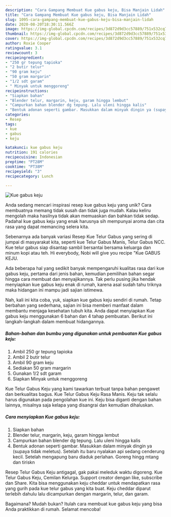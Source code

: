 ```yaml
---
description: "Cara Gampang Membuat Kue gabus keju, Bisa Manjain Lidah"
title: "Cara Gampang Membuat Kue gabus keju, Bisa Manjain Lidah"
slug: 1095-cara-gampang-membuat-kue-gabus-keju-bisa-manjain-lidah
date: 2020-08-20T18:30:11.566Z
image: https://img-global.cpcdn.com/recipes/3d872d9d3cc57889/751x532cq70/kue-gabus-keju-foto-resep-utama.jpg
thumbnail: https://img-global.cpcdn.com/recipes/3d872d9d3cc57889/751x532cq70/kue-gabus-keju-foto-resep-utama.jpg
cover: https://img-global.cpcdn.com/recipes/3d872d9d3cc57889/751x532cq70/kue-gabus-keju-foto-resep-utama.jpg
author: Roxie Cooper
ratingvalue: 3.1
reviewcount: 3
recipeingredient:
- "250 gr tepung tapioka"
- "2 butir telur"
- "90 gram keju"
- "50 gram margarin"
- "1/2 sdt garam"
- " Minyak untuk menggoreng"
recipeinstructions:
- "Siapkan bahan"
- "Blender telur, margarin, keju, garam hingga lembut"
- "Campurkan bahan blender dg tepung. Lalu uleni hingga kalis"
- "Bentuk adonan seperti gambar. Masukkan dalam minyak dingin ya (supaya tidak meletus). Setelah itu baru nyalakan api sedang cenderung kecil. Setelah mengapung baru diaduk perlahan. Goreng hingg mtang dan tiriskn"
categories:
- Resep
tags:
- kue
- gabus
- keju

katakunci: kue gabus keju 
nutrition: 191 calories
recipecuisine: Indonesian
preptime: "PT28M"
cooktime: "PT38M"
recipeyield: "3"
recipecategory: Lunch

---
```



![Kue gabus keju](https://img-global.cpcdn.com/recipes/3d872d9d3cc57889/751x532cq70/kue-gabus-keju-foto-resep-utama.jpg)

Anda sedang mencari inspirasi resep kue gabus keju yang unik? Cara membuatnya memang tidak susah dan tidak juga mudah. Kalau keliru mengolah maka hasilnya tidak akan memuaskan dan bahkan tidak sedap. Padahal kue gabus keju yang enak harusnya sih mempunyai aroma dan cita rasa yang dapat memancing selera kita.

Sebenarnya ada banyak variasi Resep Kue Telur Gabus yang sering di jumpai di masyarakat kita, seperti kue Telur Gabus Manis, Telur Gabus NCC. Kue telur gabus siap disantap sambil bersantai bersama keluarga dan minum kopi atau teh. Hi everybody, Nobi will give you recipe &#34;Kue GABUS KEJU.

Ada beberapa hal yang sedikit banyak mempengaruhi kualitas rasa dari kue gabus keju, pertama dari jenis bahan, kemudian pemilihan bahan segar hingga cara membuat dan menyajikannya. Tak perlu pusing jika hendak menyiapkan kue gabus keju enak di rumah, karena asal sudah tahu triknya maka hidangan ini mampu jadi sajian istimewa.


Nah, kali ini kita coba, yuk, siapkan kue gabus keju sendiri di rumah. Tetap berbahan yang sederhana, sajian ini bisa memberi manfaat dalam membantu menjaga kesehatan tubuh kita. Anda dapat menyiapkan Kue gabus keju menggunakan 6 bahan dan 4 tahap pembuatan. Berikut ini langkah-langkah dalam membuat hidangannya.

<!--inarticleads1-->

##### Bahan-bahan dan bumbu yang digunakan untuk pembuatan Kue gabus keju:

1. Ambil 250 gr tepung tapioka
1. Ambil 2 butir telur
1. Ambil 90 gram keju
1. Sediakan 50 gram margarin
1. Gunakan 1/2 sdt garam
1. Siapkan  Minyak untuk menggoreng


Kue Telur Gabus Keju yang kami tawarkan terbuat tanpa bahan pengawet dan berkualitas bagus. Kue Telur Gabus Keju Rasa Manis. Keju tak selalu harus digunakan pada pengolahan kue ini. Keju bisa diganti dengan bahan lainnya, misalnya saja kelapa yang disangrai dan kemudian dihaluskan. 

<!--inarticleads2-->

##### Cara menyiapkan Kue gabus keju:

1. Siapkan bahan
1. Blender telur, margarin, keju, garam hingga lembut
1. Campurkan bahan blender dg tepung. Lalu uleni hingga kalis
1. Bentuk adonan seperti gambar. Masukkan dalam minyak dingin ya (supaya tidak meletus). Setelah itu baru nyalakan api sedang cenderung kecil. Setelah mengapung baru diaduk perlahan. Goreng hingg mtang dan tiriskn


Resep Telur Gabus Keju antigagal, gak pakai meleduk waktu digoreng. Kue Telur Gabus Keju, Cemilan Kelurga. Support creator dengan like, subscribe dan Share. Kita bisa menggunakan keju cheddar untuk mendapatkan rasa yang gurih pada kue telur gabus yang kita buat. Keju cheddar diparut terlebih dahulu lalu dicampurkan dengan margarin, telur, dan garam. 

Bagaimana? Mudah bukan? Itulah cara membuat kue gabus keju yang bisa Anda praktikkan di rumah. Selamat mencoba!
